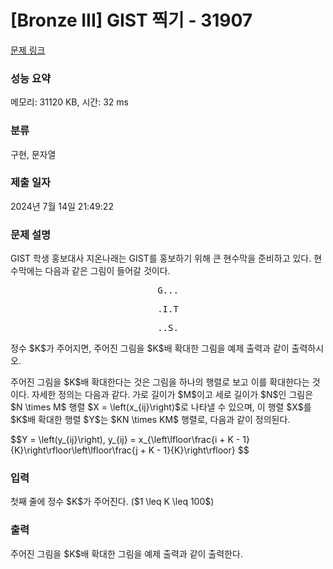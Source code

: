# [Bronze III] GIST 찍기 - 31907 

[문제 링크](https://www.acmicpc.net/problem/31907) 

### 성능 요약

메모리: 31120 KB, 시간: 32 ms

### 분류

구현, 문자열

### 제출 일자

2024년 7월 14일 21:49:22

### 문제 설명

<p>GIST 학생 홍보대사 지온나래는 GIST를 홍보하기 위해 큰 현수막을 준비하고 있다. 현수막에는 다음과 같은 그림이 들어갈 것이다.</p>

<p style="text-align: center;"><samp>G...</samp></p>

<p style="text-align: center;"><samp>.I.T</samp></p>

<p style="text-align: center;"><samp>..S.</samp></p>

<p>정수 $K$가 주어지면, 주어진 그림을 $K$배 확대한 그림을 예제 출력과 같이 출력하시오.</p>

<p>주어진 그림을 $K$배 확대한다는 것은 그림을 하나의 행렬로 보고 이를 확대한다는 것이다. 자세한 정의는 다음과 같다. 가로 길이가 $M$이고 세로 길이가 $N$인 그림은 $N \times M$ 행렬 $X = \left(x_{ij}\right)$로 나타낼 수 있으며, 이 행렬 $X$를 $K$배 확대한 행렬 $Y$는 $KN \times KM$ 행렬로, 다음과 같이 정의된다.</p>

<p>$$Y = \left(y_{ij}\right), y_{ij} = x_{\left\lfloor\frac{i + K - 1}{K}\right\rfloor\left\lfloor\frac{j + K - 1}{K}\right\rfloor} $$</p>

### 입력 

 <p>첫째 줄에 정수 $K$가 주어진다. ($1 \leq K \leq 100$)</p>

### 출력 

 <p>주어진 그림을 $K$배 확대한 그림을 예제 출력과 같이 출력한다.</p>


